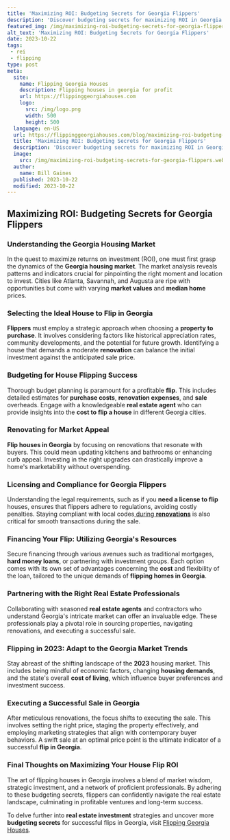 ```yaml
---
title: 'Maximizing ROI: Budgeting Secrets for Georgia Flippers'
description: 'Discover budgeting secrets for maximizing ROI in Georgia real estate flipping. Curious to boost your profits? Join us for expert tips and strategies.'
featured_img: /img/maximizing-roi-budgeting-secrets-for-georgia-flippers.webp
alt_text: 'Maximizing ROI: Budgeting Secrets for Georgia Flippers'
date: 2023-10-22
tags:
 - rei
 - flipping
type: post
meta:
  site:
    name: Flipping Georgia Houses
    description: Flipping houses in georgia for profit
    url: https://flippinggeorgiahouses.com
    logo:
      src: /img/logo.png
      width: 500
      height: 500
  language: en-US
  url: https://flippinggeorgiahouses.com/blog/maximizing-roi-budgeting-secrets-for-georgia-flippers
  title: 'Maximizing ROI: Budgeting Secrets for Georgia Flippers'
  description: 'Discover budgeting secrets for maximizing ROI in Georgia real estate flipping. Curious to boost your profits? Join us for expert tips and strategies.'
  image:
    src: /img/maximizing-roi-budgeting-secrets-for-georgia-flippers.webp
  author:
    name: Bill Gaines
  published: 2023-10-22
  modified: 2023-10-22
---
```



## Maximizing ROI: Budgeting Secrets for Georgia Flippers

### Understanding the Georgia Housing Market

In the quest to maximize returns on investment (ROI), one must first grasp the dynamics of the **Georgia housing market**. The market analysis reveals patterns and indicators crucial for pinpointing the right moment and location to invest. Cities like Atlanta, Savannah, and Augusta are ripe with opportunities but come with varying **market values** and **median home** prices.

### Selecting the Ideal House to Flip in Georgia

**Flippers** must employ a strategic approach when choosing a **property to purchase**. It involves considering factors like historical appreciation rates, community developments, and the potential for future growth. Identifying a house that demands a moderate **renovation** can balance the initial investment against the anticipated sale price.

### Budgeting for House Flipping Success

Thorough budget planning is paramount for a profitable **flip**. This includes detailed estimates for **purchase costs**, **renovation expenses**, and **sale** overheads. Engage with a knowledgeable **real estate agent** who can provide insights into the **cost to flip a house** in different Georgia cities.

### Renovating for Market Appeal

**Flip houses in Georgia** by focusing on renovations that resonate with buyers. This could mean updating kitchens and bathrooms or enhancing curb appeal. Investing in the right upgrades can drastically improve a home's marketability without overspending.

### Licensing and Compliance for Georgia Flippers

Understanding the legal requirements, such as if you **need a license to flip** houses, ensures that flippers adhere to regulations, avoiding costly penalties. Staying compliant with local codes[  during   **renovations**](https://flippinggeorgiahouses.com/blog/top-5-georgia-neighborhoods-ideal-for-house-flips) is also critical for smooth transactions during the sale.

### Financing Your Flip: Utilizing Georgia's Resources

Secure financing through various avenues such as traditional mortgages, **hard money loans**, or partnering with investment groups. Each option comes with its own set of advantages concerning the **cost** and flexibility of the loan, tailored to the unique demands of **flipping homes in Georgia**.

### Partnering with the Right Real Estate Professionals

Collaborating with seasoned **real estate agents** and contractors who understand Georgia's intricate market can offer an invaluable edge. These professionals play a pivotal role in sourcing properties, navigating renovations, and executing a successful sale.

### Flipping in 2023: Adapt to the Georgia Market Trends

Stay abreast of the shifting landscape of the **2023** housing market. This includes being mindful of economic factors, changing **housing demands**, and the state's overall **cost of living**, which influence buyer preferences and investment success.

### Executing a Successful Sale in Georgia

After meticulous renovations, the focus shifts to executing the sale. This involves setting the right price, staging the property effectively, and employing marketing strategies that align with contemporary buyer behaviors. A swift sale at an optimal price point is the ultimate indicator of a successful **flip in Georgia**.

### Final Thoughts on Maximizing Your House Flip ROI

The art of flipping houses in Georgia involves a blend of market wisdom, strategic investment, and a network of proficient professionals. By adhering to these budgeting secrets, flippers can confidently navigate the real estate landscape, culminating in profitable ventures and long-term success.

To delve further into **real estate investment** strategies and uncover more **budgeting secrets** for successful flips in Georgia, visit [Flipping Georgia Houses](https://flippinggeorgiahouses.com).